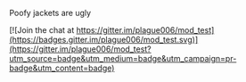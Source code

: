 Poofy jackets are ugly


[![Join the chat at https://gitter.im/plague006/mod_test](https://badges.gitter.im/plague006/mod_test.svg)](https://gitter.im/plague006/mod_test?utm_source=badge&utm_medium=badge&utm_campaign=pr-badge&utm_content=badge)